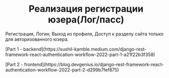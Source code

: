 <h1 align="center">Реализация регистрации юзера(Лог/пасс)</h1>


<p>Регистрация, Логин, Выход из профиля, Доступ к разделу сайта только для авторизованного юзера.</p>
<p>[Part 1 - backend](https://sushil-kamble.medium.com/django-rest-framework-react-authentication-workflow-2022-part-1-a21f22b3f358)</p>
<p>[Part 2 - frontend](https://blog.devgenius.io/django-rest-framework-react-authentication-workflow-2022-part-2-d299b7fef875)</p>
